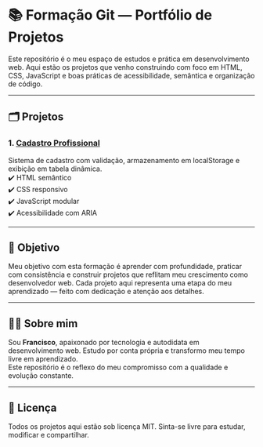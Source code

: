 # 📚 Formação Git — Portfólio de Projetos

Este repositório é o meu espaço de estudos e prática em desenvolvimento web. Aqui estão os projetos que venho construindo com foco em HTML, CSS, JavaScript e boas práticas de acessibilidade, semântica e organização de código.

---

## 🗂️ Projetos

### 1. [Cadastro Profissional](https://github.com/seu-usuario/cadastro-profissional)
Sistema de cadastro com validação, armazenamento em localStorage e exibição em tabela dinâmica.  
✔️ HTML semântico  
✔️ CSS responsivo  
✔️ JavaScript modular  
✔️ Acessibilidade com ARIA

---


## 🧠 Objetivo

Meu objetivo com esta formação é aprender com profundidade, praticar com consistência e construir projetos que reflitam meu crescimento como desenvolvedor web. Cada projeto aqui representa uma etapa do meu aprendizado — feito com dedicação e atenção aos detalhes.

---

## 🙋‍♂️ Sobre mim

Sou **Francisco**, apaixonado por tecnologia e autodidata em desenvolvimento web. Estudo por conta própria e transformo meu tempo livre em aprendizado.  
Este repositório é o reflexo do meu compromisso com a qualidade e evolução constante.

---

## 📌 Licença

Todos os projetos aqui estão sob licença MIT. Sinta-se livre para estudar, modificar e compartilhar.

